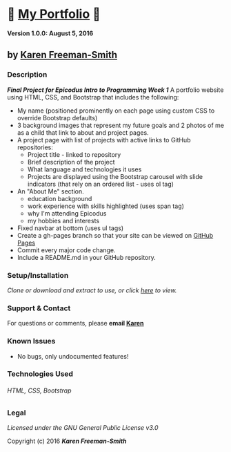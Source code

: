 # :file_folder: [My Portfolio](http://karenfreemansmith.github.io/myportfolio) :file_folder:


__Version 1.0.0: August 5, 2016__
## by [Karen Freeman-Smith](http://karenfreemansmith.github.io)

### Description
__*Final Project for Epicodus Intro to Programming Week 1*__
A portfolio website using HTML, CSS, and Bootstrap that includes the following:
* My name (positioned prominently on each page using custom CSS to override Bootstrap defaults)
* 3 background images that represent my future goals and 2 photos of me as a child that link to about and project pages.
* A project page with list of projects with active links to GitHub repositories:
  * Project title - linked to repository
  * Brief description of the project
  * What language and technologies it uses
  * Projects are displayed using the Bootstrap carousel with slide indicators (that rely on an ordered list - uses ol tag)
* An "About Me" section.
  * education background
  * work experience with skills highlighted (uses span tag)
  * why I'm attending Epicodus
  * my hobbies and interests
* Fixed navbar at bottom (uses ul tags)
* Create a gh-pages branch so that your site can be viewed on [GitHub Pages](http://karenfreemansmith.github.io/myportfolio)
* Commit every major code change.
* Include a README.md in your GitHub repository.

### Setup/Installation
*Clone or download and extract to use, or click [here](http://karenfreemansmith.github.io/myportfolio) to view.*

### Support & Contact
For questions or comments, please __email [Karen](karenfreemansmith@gmail.com)__

### Known Issues
* No bugs, only undocumented features!

### Technologies Used
###### HTML, CSS, Bootstrap

### Legal
*Licensed under the GNU General Public License v3.0*

Copyright (c) 2016 **_Karen Freeman-Smith_**

